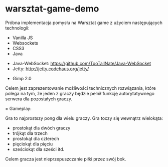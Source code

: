 warsztat-game-demo
==================

Próbna implementacja pomysłu na Warsztat game z użyciem następujących technologii:
- Vanilla JS
- Websockets
- CSS3
- Java
* Java-WebSocket: https://github.com/TooTallNate/Java-WebSocket
* Jetty: http://jetty.codehaus.org/jetty/
- Gimp 2.0

Celem jest zaprezentowanie możliwości technicznych rozwiązania, które polega na tym, że jeden z graczy będzie pełnił funkcję autorytatywnego serwera dla pozostałych graczy.

= Gameplay:

Gra to najprostszy pong dla wielu graczy. Gra toczy się wewnątrz wielokąta:
- prostokąt dla dwóch graczy
- trójkąt dla trzech
- prostokąt dla czterech
- pięciokąt dla pięciu
- sześciokąt dla sześci itd.

Celem gracza jest nieprzepuszczanie piłki przez swój bok.